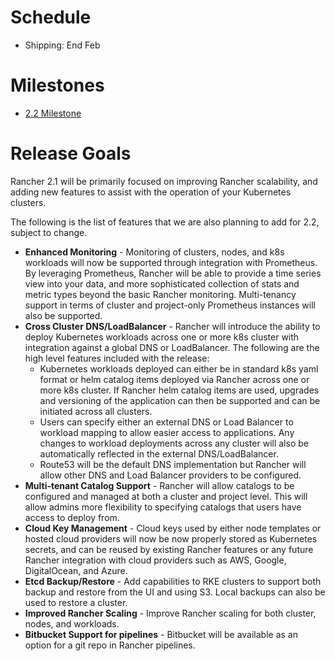 # Schedule

* Shipping: End Feb
# Milestones

* [2.2 Milestone](https://github.com/rancher/rancher/milestone/140)

# Release Goals
Rancher 2.1 will be primarily focused on improving Rancher scalability, and adding new features to assist with the operation of your Kubernetes clusters.

The following is the list of features that we are also planning to add for 2.2, subject to change.

* **Enhanced Monitoring** - Monitoring of clusters, nodes, and k8s workloads will now be supported through integration with Prometheus. By leveraging Prometheus, Rancher will be able to provide a time series view into your data, and more sophisticated collection of stats and metric types beyond the basic Rancher monitoring.  Multi-tenancy support in terms of cluster and project-only Prometheus instances will also be supported.
* **Cross Cluster DNS/LoadBalancer** - Rancher will introduce the ability to deploy Kubernetes workloads across one or more k8s cluster with integration against a global DNS or LoadBalancer.  The following are the high level features included with the release:
  * Kubernetes workloads deployed can either be in standard k8s yaml format or helm catalog items deployed via Rancher across one or more k8s cluster.  If Rancher helm catalog items are used, upgrades and versioning of the application can then be supported and can be initiated across all clusters.
  * Users can specify either an external DNS or Load Balancer to workload mapping to allow easier access to applications.  Any changes to workload deployments across any cluster will also be automatically reflected in the external DNS/LoadBalancer.
  * Route53 will be the default DNS implementation but Rancher will allow other DNS and Load Balancer providers to be configured.
* **Multi-tenant Catalog Support** - Rancher will allow catalogs to be configured and managed at both a cluster and project level.  This will allow admins more flexibility to specifying catalogs that users have access to deploy from.  
* **Cloud Key Management** - Cloud keys used by either node templates or hosted cloud providers will now be now properly stored as Kubernetes secrets, and can be reused by existing Rancher features or any future Rancher integration with cloud providers such as AWS, Google, DigitalOcean, and Azure.
* **Etcd Backup/Restore** - Add capabilities to RKE clusters to support both backup and restore from the UI and using S3.  Local backups can also be used to restore a cluster.
* **Improved Rancher Scaling** - Improve Rancher scaling for both cluster, nodes, and workloads.
* **Bitbucket Support for pipelines** - Bitbucket will be available as an option for a git repo in Rancher pipelines.

  